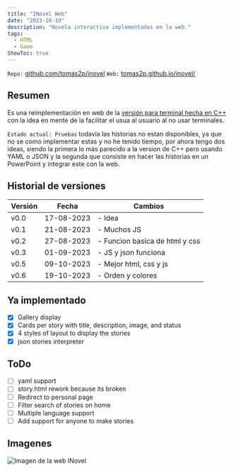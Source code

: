 ```yaml
---
title: "INovel Web"
date: "2023-10-19"
description: "Novela interactiva implementadas en la web."
tags:
  - HTML
  - Game
ShowToc: true
---
```


`Repo:` [github.com/tomas2p/inovel](https://github.com/tomas2p/inovel)
`Web:` [tomas2p.github.io/inovel/](https://tomas2p.github.io/inovel/)

## Resumen

Es una reimplementación  en web de la [versión para terminal hecha en C++](/proyects/inovel_game/) con la idea en mente de la facilitar el usua al usuario al no usar terminales.

`Estado actual: Pruebas` todavía las historias no estan disponibles, ya que no se como implementar estas y no he tenido tiempo, por ahora tengo dos ideas, siendo la primera lo más parecido a la version de C++ pero usando YAML o JSON y la segunda que consiste en hacer las historias en un PowerPoint y integrar este con la web.

## Historial de versiones

| Versión | Fecha      | Cambios                        |
| ------- | ---------- | ------------------------------ |
| v0.0    | 17-08-2023 | - Idea                         |
| v0.1    | 21-08-2023 | - Muchos JS                    |
| v0.2    | 27-08-2023 | - Funcion basica de html y css |
| v0.3    | 01-09-2023 | - JS y json funciona           |
| v0.5    | 09-10-2023 | - Mejor html, css y js         |
| v0.6    | 19-10-2023 | - Orden y colores              |

## Ya implementado

- [x] Gallery display
- [x] Cards per story with title, description, image, and status
- [x] 4 styles of layout to display the stories
- [x] json stories  interpreter

## ToDo

- [ ] yaml support
- [ ] story.html rework because its broken
- [ ] Redirect to personal page
- [ ] Filter search of stories on home
- [ ] Multiple language support
- [ ] Add support for anyone to make stories

## Imagenes

![Imagen de la web INovel](https://github.com/tomas2p/inovel/blob/main/image.png?raw=true)
